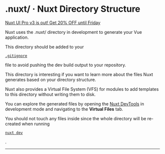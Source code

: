 # .nuxt/ · Nuxt Directory Structure
[Nuxt UI Pro v3 is out! Get 20% OFF until Friday](https://ui.nuxt.com/pro/pricing)

Nuxt uses the .nuxt/ directory in development to generate your Vue application.

This directory should be added to your

[`.gitignore`](https://nuxt.com/docs/guide/directory-structure/gitignore)

file to avoid pushing the dev build output to your repository.

This directory is interesting if you want to learn more about the files Nuxt generates based on your directory structure.

Nuxt also provides a Virtual File System (VFS) for modules to add templates to this directory without writing them to disk.

You can explore the generated files by opening the [Nuxt DevTools](https://devtools.nuxt.com/) in development mode and navigating to the **Virtual Files** tab.

You should not touch any files inside since the whole directory will be re-created when running

[`nuxt dev`](https://nuxt.com/docs/api/commands/dev)

.

* * *